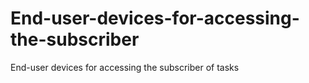 # End-user-devices-for-accessing-the-subscriber
End-user devices for accessing the subscriber of tasks
